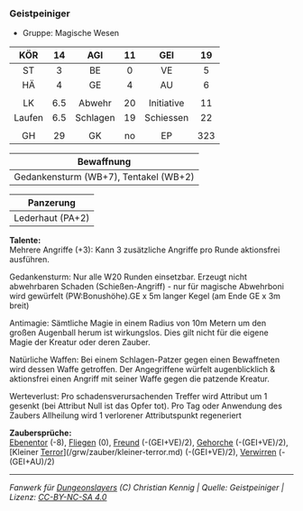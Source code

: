 ### Geistpeiniger

- Gruppe: Magische Wesen

|  KÖR   | 14  |   AGI    | 11  |    GEI     | 19  |
| :----: | :-: | :------: | :-: | :--------: | :-: |
|   ST   |  3  |    BE    |  0  |     VE     |  5  |
|   HÄ   |  4  |    GE    |  4  |     AU     |  6  |
|        |     |          |     |            |     |
|   LK   | 6.5 |  Abwehr  | 20  | Initiative | 11  |
| Laufen | 6.5 | Schlagen | 19  | Schiessen  | 22  |
|        |     |          |     |            |     |
|   GH   | 29  |    GK    | no  |     EP     | 323 |

|              Bewaffnung               |
| :-----------------------------------: |
| Gedankensturm (WB+7), Tentakel (WB+2) |

|    Panzerung     |
| :--------------: |
| Lederhaut (PA+2) |

**Talente:**  
Mehrere Angriffe (+3): Kann 3 zusätzliche Angriffe pro Runde aktionsfrei ausführen.

Gedankensturm: Nur alle W20 Runden einsetzbar. Erzeugt nicht abwehrbaren Schaden (Schießen-Angriff) - nur für magische Abwehrboni wird gewürfelt (PW:Bonushöhe).GE x 5m langer Kegel (am Ende GE x 3m breit)

Antimagie: Sämtliche Magie in einem Radius von 10m Metern um den großen Augenball herum ist wirkungslos. Dies gilt nicht für die eigene Magie der Kreatur oder deren Zauber.

Natürliche Waffen: Bei einem Schlagen-Patzer gegen einen Bewaffneten wird dessen Waffe getroffen. Der Angegriffene würfelt augenblicklich & aktionsfrei einen Angriff mit seiner Waffe gegen die patzende Kreatur.

Werteverlust: Pro schadensverursachenden Treffer wird Attribut um 1 gesenkt (bei Attribut Null ist das Opfer tot). Pro Tag oder Anwendung des Zaubers Allheilung wird 1 verlorener Attributspunkt regeneriert

**Zaubersprüche:**  
[Ebenentor](/grw/zauber/ebenentor.md) (-8), [Fliegen](/grw/zauber/fliegen.md) (0), [Freund](/grw/zauber/freund.md) (-(GEI+VE)/2), [Gehorche](/grw/zauber/gehorche.md) (-(GEI+VE)/2), [Kleiner [Terror](/grw/zauber/terror.md)](/grw/zauber/kleiner-terror.md) (-(GEI+VE)/2), [Verwirren](/grw/zauber/verwirren.md) (-(GEI+AU)/2)

---

_Fanwerk für [Dungeonslayers](https://www.dungeonslayers.net/) (C) Christian Kennig | Quelle: Geistpeiniger | Lizenz: [CC-BY-NC-SA 4.0](https://creativecommons.org/licenses/by-nc-sa/4.0/deed.de)_
